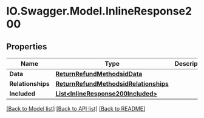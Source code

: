 # IO.Swagger.Model.InlineResponse200
## Properties

Name | Type | Description | Notes
------------ | ------------- | ------------- | -------------
**Data** | [**ReturnRefundMethodsidData**](ReturnRefundMethodsidData.md) |  | [optional] 
**Relationships** | [**ReturnRefundMethodsidRelationships**](ReturnRefundMethodsidRelationships.md) |  | [optional] 
**Included** | [**List&lt;InlineResponse200Included&gt;**](InlineResponse200Included.md) |  | [optional] 

[[Back to Model list]](../README.md#documentation-for-models) [[Back to API list]](../README.md#documentation-for-api-endpoints) [[Back to README]](../README.md)

